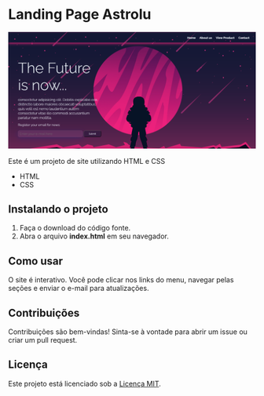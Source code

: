 # Landing Page Astrolu

<img src="./assets/image.png" alt="">

Este é um projeto de site utilizando HTML e CSS

- HTML
- CSS

## **Instalando o projeto**

1. Faça o download do código fonte.
2. Abra o arquivo **index.html** em seu navegador.


## **Como usar**

O site é interativo. Você pode clicar nos links do menu, navegar pelas seções e enviar o e-mail para atualizações.

## **Contribuições**

Contribuições são bem-vindas! Sinta-se à vontade para abrir um issue ou criar um pull request.

## **Licença**

Este projeto está licenciado sob a [Licença MIT](LICENSE).

